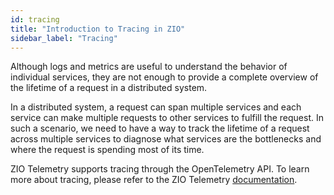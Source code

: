 ```yaml
---
id: tracing
title: "Introduction to Tracing in ZIO"
sidebar_label: "Tracing"
---
```


Although logs and metrics are useful to understand the behavior of individual services, they are not enough to provide a complete overview of the lifetime of a request in a distributed system.

In a distributed system, a request can span multiple services and each service can make multiple requests to other services to fulfill the request. In such a scenario, we need to have a way to track the lifetime of a request across multiple services to diagnose what services are the bottlenecks and where the request is spending most of its time.

ZIO Telemetry supports tracing through the OpenTelemetry API. To learn more about tracing, please refer to the ZIO Telemetry [documentation](../../ecosystem/officials/index.md).
